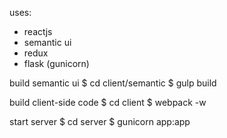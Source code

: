 uses:
- reactjs
- semantic ui
- redux
- flask (gunicorn)

build semantic ui 
$ cd client/semantic
$ gulp build


build client-side code
$ cd client
$ webpack -w

start server
$ cd server
$ gunicorn app:app